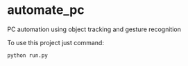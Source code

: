 # automate_pc
PC automation using object tracking and gesture recognition

To use this project just command:
```
python run.py
```
